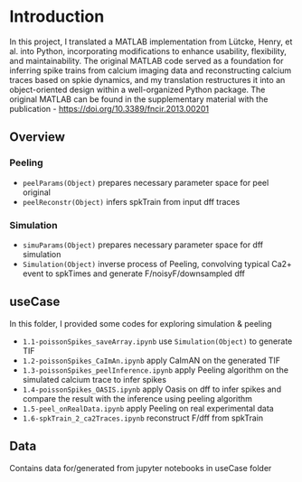 # Introduction
In this project, I translated a MATLAB implementation from Lütcke, Henry, et al. into Python, incorporating modifications to enhance usability, flexibility, and maintainability. The original MATLAB code served as a foundation for inferring spike trains from calcium imaging data and reconstructing calcium traces based on spkie dynamics, and my translation restructures it into an object-oriented design within a well-organized Python package.
The original MATLAB can be found in the supplementary material with the publication - https://doi.org/10.3389/fncir.2013.00201


## Overview

### Peeling 
- `peelParams(Object)` prepares necessary parameter space for peel original
- `peelReconstr(Object)` infers spkTrain from input dff traces

### Simulation
- `simuParams(Object)` prepares necessary parameter space for dff simulation
- `Simulation(Object)` inverse process of Peeling, convolving typical Ca2+ event to spkTimes and generate F/noisyF/downsampled dff


## useCase
In this folder, I provided some codes for exploring simulation & peeling
- `1.1-poissonSpikes_saveArray.ipynb` use `Simulation(Object)` to generate TIF 
- `1.2-poissonSpikes_CaImAn.ipynb` apply CaImAN on the generated TIF
- `1.3-poissonSpikes_peelInference.ipynb` apply Peeling algorithm on the simulated calcium trace to infer spikes
- `1.4-poissonSpikes_OASIS.ipynb` apply Oasis on dff to infer spikes and compare the result with the inference using peeling algorithm
- `1.5-peel_onRealData.ipynb` apply Peeling on real experimental data
- `1.6-spkTrain_2_ca2Traces.ipynb` reconstruct F/dff from spkTrain

## Data
Contains data for/generated from jupyter notebooks in useCase folder
